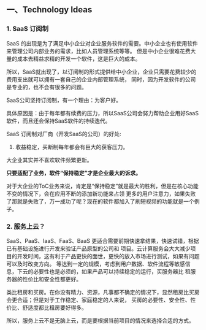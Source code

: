 

## 一、Technology Ideas

### 1. SaaS 订阅制

SaaS 的出现是为了满足中小企业对企业服务软件的需要。中小企业也有使用软件来管理公司内部业务的需求，比如人员管理系统等等。
但是中小企业很难花费大量的成本去精益求精的开发一个软件，这是巨大的成本。

所以，SaaS就出现了，以订阅制的形式提供给中小企业，企业只需要花费较少的费用支出就可以拥有一套自己的企业内部管理系统，
同时，因为开发软件的公司是专业的，也不会有很多的问题。

SaaS公司坚持订阅制，有一个理由：为客户好。

具体原因是：由于每年都有续费的压力，所以SaaS公司会努力帮助企业用好SaaS软件，而且还会保持SaaS软件的持续迭代。

SaaS 订阅制对厂商（开发SaaS的公司）的好处:

1. 收益稳定，买断制每年都会有巨大的获客压力。

大企业其实并不喜欢软件频繁更新。

**只要适配了业务，软件“保持稳定”才是企业最大的诉求。**

对于大企业的ToC业务来说，肯定是“保持稳定”就是最大的胜利，但是在核心功能不变的情况下，会在应用不断的添加新功能来占领
更多的用户注意力，如果失败了那就是失败了，万一成功了呢？现在的软件都加入了刷短视频的功能就是一个例子。

### 2. 服务上云？

SaaS、PaaS、IaaS、FaaS、BaaS 更适合需要前期快速拿结果，快速试错，根据已有基础设施进行开发来验证产品原型的公司和
项目。云计算服务会大大减少项目的开发时间，这有利于产品更快的面世，更快的放入市场进行测试，如果有问题可以及时改变方向。
等达到一定的规模，考虑到用户数据、软件流程等敏感信息，下云的必要性也是必须的，如果产品可以持续稳定的运行，买服务器比
租服务器的性价比和安全性都更好。

类比租房和买房。在你没有精力、资源，凡事都不确定的情况下，显然租房比买房会更合适；但是对于工作稳定、家庭稳定的人来说，
买房的必要性、安全性、性价比、舒适度都比租房要好得多。

所以，服务上云不是无脑上云，而是要根据当前项目的情况来选择合适的方式。
